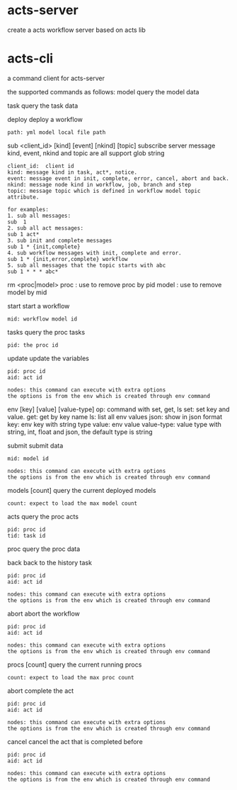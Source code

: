 # acts-server
create a acts workflow server based on  acts lib

# acts-cli
a command client for acts-server

the supported commands as follows:
model <mid>
    query the model data

task <pid> <tid>
    query the task data

deploy <path>
    deploy a workflow

    path: yml model local file path

sub <client_id> [kind] [event] [nkind] [topic]
    subscribe server message
    kind, event, nkind and topic are all support glob string

    client_id:  client id
    kind: message kind in task, act*, notice.
    event: message event in init, complete, error, cancel, abort and back.
    nkind: message node kind in workflow, job, branch and step
    topic: message topic which is defined in workflow model topic attribute.

    for examples:
    1. sub all messages:
    sub  1
    2. sub all act messages:
    sub 1 act*
    3. sub init and complete messages
    sub 1 * {init,complete}
    4. sub workflow messages with init, complete and error.
    sub 1 * {init,error,complete} workflow
    5. sub all messages that the topic starts with abc
    sub 1 * * * abc*


rm <proc|model> <key>
    proc <pid>: use to remove proc by pid
    model <mid>: use to remove model by mid

start <mid>
    start a workflow

    mid: workflow model id

tasks <pid>
    query the proc tasks

    pid: the proc id

update <pid> <aid>
    update the variables

    pid: proc id
    aid: act id

    nodes: this command can execute with extra options
    the options is from the env which is created through env command

env <op> [key] [value] [value-type]
    op: command with set, get, ls
            set: set key and value.
            get: get by key name
            ls: list all env values
            json: show in json format
    key: env key with string type
    value: env value
    value-type: value type with string, int, float and json, the default type is string

submit <mid>
    submit data

    mid: model id

    nodes: this command can execute with extra options
    the options is from the env which is created through env command

models [count]
    query the current deployed models

    count: expect to load the max model count

acts <pid> <tid>
    query the proc acts

    pid: proc id
    tid: task id

proc <pid>
    query the proc data

back <pid> <aid>
    back to the history task

    pid: proc id
    aid: act id

    nodes: this command can execute with extra options
    the options is from the env which is created through env command

abort <pid> <aid>
    abort the workflow

    pid: proc id
    aid: act id

    nodes: this command can execute with extra options
    the options is from the env which is created through env command

procs [count]
    query the current running procs

    count: expect to load the max proc count

abort <pid> <aid>
    complete the act

    pid: proc id
    aid: act id

    nodes: this command can execute with extra options
    the options is from the env which is created through env command

cancel <pid> <aid>
    cancel the act that is completed before

    pid: proc id
    aid: act id

    nodes: this command can execute with extra options
    the options is from the env which is created through env command


